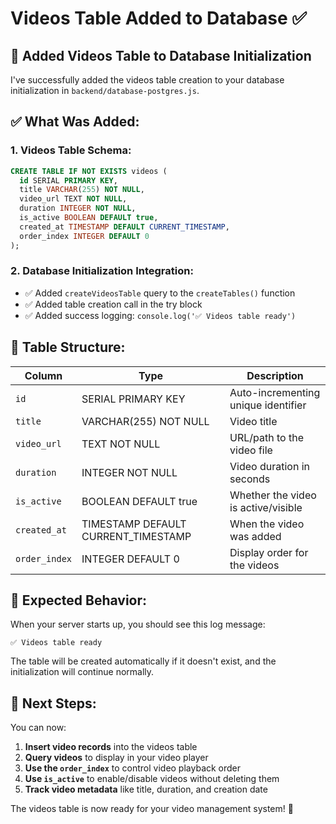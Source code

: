 # Videos Table Added to Database ✅

## 🎯 **Added Videos Table to Database Initialization**

I've successfully added the videos table creation to your database initialization in `backend/database-postgres.js`.

## ✅ **What Was Added:**

### **1. Videos Table Schema:**
```sql
CREATE TABLE IF NOT EXISTS videos (
  id SERIAL PRIMARY KEY,
  title VARCHAR(255) NOT NULL,
  video_url TEXT NOT NULL,
  duration INTEGER NOT NULL,
  is_active BOOLEAN DEFAULT true,
  created_at TIMESTAMP DEFAULT CURRENT_TIMESTAMP,
  order_index INTEGER DEFAULT 0
);
```

### **2. Database Initialization Integration:**
- ✅ Added `createVideosTable` query to the `createTables()` function
- ✅ Added table creation call in the try block
- ✅ Added success logging: `console.log('✅ Videos table ready')`

## 🔧 **Table Structure:**

| Column | Type | Description |
|--------|------|-------------|
| `id` | SERIAL PRIMARY KEY | Auto-incrementing unique identifier |
| `title` | VARCHAR(255) NOT NULL | Video title |
| `video_url` | TEXT NOT NULL | URL/path to the video file |
| `duration` | INTEGER NOT NULL | Video duration in seconds |
| `is_active` | BOOLEAN DEFAULT true | Whether the video is active/visible |
| `created_at` | TIMESTAMP DEFAULT CURRENT_TIMESTAMP | When the video was added |
| `order_index` | INTEGER DEFAULT 0 | Display order for the videos |

## 🚀 **Expected Behavior:**

When your server starts up, you should see this log message:
```
✅ Videos table ready
```

The table will be created automatically if it doesn't exist, and the initialization will continue normally.

## 🎯 **Next Steps:**

You can now:
1. **Insert video records** into the videos table
2. **Query videos** to display in your video player
3. **Use the `order_index`** to control video playback order
4. **Use `is_active`** to enable/disable videos without deleting them
5. **Track video metadata** like title, duration, and creation date

The videos table is now ready for your video management system! 🎉

